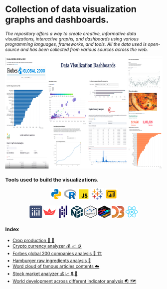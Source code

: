 # Collection of data visualization graphs and dashboards.

*The repository offers a way to create creative, informative data visualizations, interactive graphs, and dashboards using various programming languages, frameworks, and tools. All the data used is open-source and has been collected from various sources across the web.*

<img src="https://raw.githubusercontent.com/mihirdeo16/data_visualization_dashboard/main/assets/Cover.png" alt="Cover Page" width="860" height="360"/>
<!-- Ref: https://red-route.org/code/image-resizing-calculator -->

### Tools used to build the visualizations.
<p align="center"> 
<img src="assets/icon-tools/icons8-python-96.png" alt="python" width="40" height="40"/>
<img src="assets/icon-tools/icons8-r-project-96.png" alt="R" width="40" height="40"/>
<img src="assets/icon-tools/icons8-javascript-96.png" alt="js" width="40" height="40"/>
<img src="assets/icon-tools/icons8-tableau-software-96.png" alt="tableau" width="40" height="40"/>
<img src="assets/icon-tools/icons8-power-bi-96.png" alt="powerBI" width="40" height="40"/>
</p>

<p align="center"> 
<img src="assets/icon-tools/plotly.svg" alt="plotly" width="40" height="40" color="red" /> 
<img src="assets/icon-tools/streamlit.svg" alt="streamlit" width="40" height="40"/>
<img src="assets/icon-tools/pandas.svg" alt="pandas" width="40" height="40"/>
<img src="assets/icon-tools/numpy.svg" alt="numpy" width="40" height="40"/>
<img src="assets/icon-tools/ggplot2.svg" alt="ggplot" width="40" height="40"/> 
<img src="assets/icon-tools/dplyr.svg" alt="dplyr" width="40" height="40"/> 
<img src="assets/icon-tools/icons8-d3js-a-javascript-library-for-producing-dynamic,-interactive-data-visualizations-in-web-browsers-96.png" alt="d3" width="40" height="40"/>
<img src="assets/icon-tools/react.svg" alt="react" width="40" height="40"/> 
</p>

### Index
+ [Crop production :corn: :potato: ](Crop-production/README.md)
+ [Crypto currency analyzer :moneybag: :chart_with_upwards_trend: :coin:](Crypto-currency/README.md)
+ [Forbes global 200 companies analysis :office: :building_construction:](Forbes-global-2000-for-2021/README.md)
+ [Hamburger raw ingredients analysis :hamburger:](Hamburger-production/README.md)
+ [Word cloud of famous articles contents :cloud:](Medium-articles/Readme.md)
+ [Stock market analyzer :moneybag: :chart_with_upwards_trend: :heavy_dollar_sign: :dart:](Stock-market/README.md)
+ [World development across different indicator analysis :earth_asia: :world_map:](World-development-indicators/README.md)

